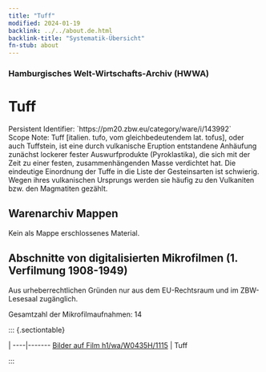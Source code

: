 ```yaml
---
title: "Tuff"
modified: 2024-01-19
backlink: ../../about.de.html
backlink-title: "Systematik-Übersicht"
fn-stub: about
---
```


### Hamburgisches Welt-Wirtschafts-Archiv (HWWA)

# Tuff

<div class="hint">Persistent Identifier: `https://pm20.zbw.eu/category/ware/i/143992`</div>

<div class="hint">
Scope Note: Tuff [italien. tufo, vom gleichbedeutendem lat. tofus], oder auch Tuffstein, ist eine durch vulkanische Eruption entstandene Anhäufung zunächst lockerer fester Auswurfprodukte (Pyroklastika), die sich mit der Zeit zu einer festen, zusammenhängenden Masse verdichtet hat. Die eindeutige Einordnung der Tuffe in die Liste der Gesteinsarten ist schwierig. Wegen ihres vulkanischen Ursprungs werden sie häufig zu den Vulkaniten bzw. den Magmatiten gezählt.
</div>





## Warenarchiv Mappen





Kein als Mappe erschlossenes Material.



<a id="filmsections" />

## Abschnitte von digitalisierten Mikrofilmen (1. Verfilmung 1908-1949)

<p>Aus urheberrechtlichen Gründen nur aus dem EU-Rechtsraum und im ZBW-Lesesaal zugänglich.</p>


<p>Gesamtzahl der Mikrofilmaufnahmen: 14</p>





::: {.sectiontable}

 | 
----|-------
<a class="btn" href="https://pm20.zbw.eu/film/h1/wa/W0435H/1115" rel="nofollow">Bilder auf Film h1/wa/W0435H/1115</a> | Tuff


:::
















